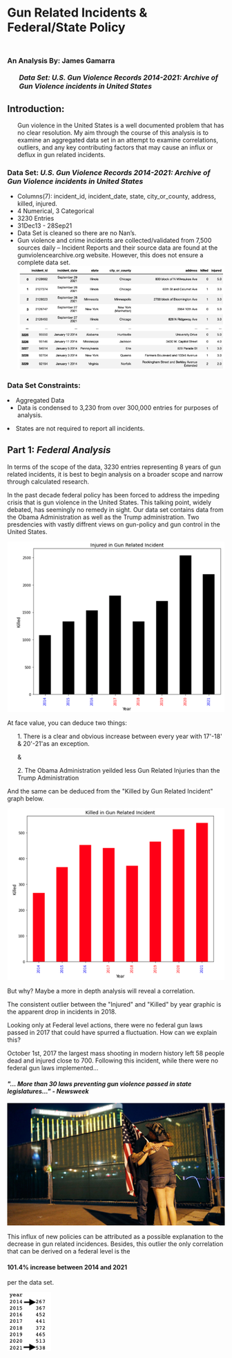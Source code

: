 # Gun Related Incidents & Federal/State Policy
# <font size="3"> An Analysis By: James Gamarra <ul><em> Data Set: U.S. Gun Violence Records 2014-2021: Archive of Gun Violence incidents in United States</em></ul></font> 
<h2>Introduction:</h2>
    <ul><p>Gun violence in the United States is a well documented problem that has no clear resolution. My aim through the course of this analysis is to examine an aggregated data set in an attempt to examine correlations, outliers, and any key contributing factors that may cause an influx or deflux in gun related incidents.
    </p> 
    </ul>

<h3>Data Set: <em>U.S. Gun Violence Records 2014-2021: Archive of Gun Violence incidents in United States</em></h3>
<ul>
    <li>
    Columns(7): incident_id, incident_date, state, city_or_county, address, killed, injured.
    </li>
    <li>
    4 Numerical, 3 Categorical
    </li>
    <li>
    3230 Entries
    </li>
    <li>
    31Dec13 - 28Sep21
    </li>
    <li>
    Data Set is cleaned so there are no Nan’s.
    </li>
    <li>
     Gun violence  and crime incidents are collected/validated from 7,500 sources daily – Incident Reports and their source data are found at the gunviolencearchive.org website. However, this does not ensure a complete data set. 
    </li>
    <img src="data/images/DataFrame.png" alt="Data Frame PNG" title="Title" />
</ul>
<h3>Data Set Constraints:</h3>
<li>Aggregated Data
    <ul>
        <li>Data is condensed to 3,230 from over 300,000 entries for purposes of analysis.</li>
    </ul>
</li>
<li>
    States are not required to report all incidents.
</li>
<h2> Part 1:<em> Federal Analysis</em>
</h2>
<p>
In terms of the scope of the data, 3230 entries representing 8 years of gun related incidents, it is best to begin analysis on a broader scope and narrow through calculated research.
</p>
<p>
In the past decade federal policy has been forced to address the impeding crisis that is gun violence in the United States. This talking point, widely debated, has seemingly no remedy in sight. Our data set contains data from the Obama Administration as well as the Trump administration. Two presdencies with vastly diffrent views on gun-policy and gun control in the United States.
</p>
<p>
<img src="data/images/InjuredByYear.png" alt="Data Frame PNG" title="InjuredByYear" />
</p>
<p>
At face value, you can deduce two things:
<ul>
1. There is a clear and obvious increase between every year with 17'-18' & 20'-21'as an exception.
</ul>
<ul>
&
</ul>
<ul>
2. The Obama Administration yeilded less Gun Related Injuries than the Trump Administration
</ul>
And the same can be deduced from the "Killed by Gun Related Incident" graph below.
</p>
<p>
<img src="data/images/KilledByYear.png" alt="Data Frame PNG" title="KilledByYear" />
</p>
<p>
But why? Maybe a more in depth analysis will reveal a correlation.
</p>
<p>
The consistent outlier between the "Injured" and "Killed" by year graphic is the apparent drop in incidents in 2018.
</p>
<p>
Looking only at Federal level actions, there were no federal gun laws passed in 2017 that could have spurred a fluctuation. How can we explain this?
</p>
<p>
October 1st, 2017 the largest mass shooting in modern history left 58 people dead and injured close to 700. Following this incident, while there were no federal gun laws implemented... 
</p>
<h4><em>
"... More than 30 laws preventing gun violence passed in state legislatures..." - Newsweek
</h4></em>
<p>
<img src="data/images/LasVegasShooting.jpeg" alt="Data Frame PNG" title="KilledByYear" />
</p>
<p>
This influx of new policies can be attributed as a possible explanation to the decrease in gun related incidences. Besides, this outlier the only correlation that can be derived on a federal level is the <h4>101.4% increase between 2014 and 2021</h4> per the data set. 
</p>
<img src="data/images/KilledByYearData.png" alt="Data Frame PNG" title="KilledByYearData" />
</p>
